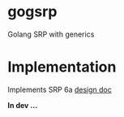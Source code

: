 # gogsrp

Golang SRP with generics

# Implementation
Implements SRP 6a [design doc](http://srp.stanford.edu/design.html)

**In dev ...**
